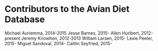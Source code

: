 Contributors to the Avian Diet Database
=======================================
Michael Auriemma, 2014-2015
Jesse Barnes, 2015-
Allen Hurlbert, 2012-present
Jeremy Knowlton, 2012-2013
William Larsen, 2015-
Lexie Peeler, 2015-
Miguel Sandoval, 2014-
Caitlin Seyfried, 2015-
